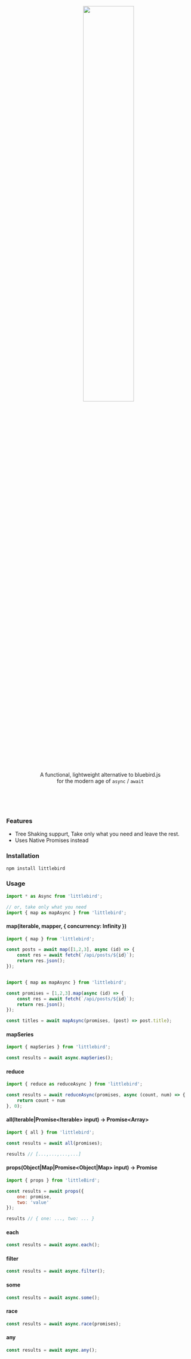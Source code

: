 <br><br>

<div align="center">
<div>
  &nbsp;&nbsp;&nbsp;&nbsp;&nbsp;&nbsp;&nbsp;&nbsp;&nbsp;&nbsp;&nbsp;<img width="52%" src="http://oi63.tinypic.com/206iro8.jpg" />
</div>

<p>A functional, lightweight alternative to bluebird.js<br>for the modern age of <code>async</code> / <code>await</code> </p> 
</div>

<br><br><br>


### Features
* Tree Shaking suppurt, Take only what you need and leave the rest.
* Uses Native Promises instead




### Installation
```js
npm install littlebird
```

### Usage

```js
import * as Async from 'littlebird';

// or, take only what you need
import { map as mapAsync } from 'littlebird';
```


#### map(iterable, mapper, { concurrency: Infinity })

```js
import { map } from 'littlebird';

const posts = await map([1,2,3], async (id) => {
    const res = await fetch(`/api/posts/${id}`);
    return res.json();
});
```

```js

import { map as mapAsync } from 'littlebird';

const promises = [1,2,3].map(async (id) => {
    const res = await fetch(`/api/posts/${id}`);
    return res.json();
});

const titles = await mapAsync(promises, (post) => post.title);
```


#### mapSeries

```js
import { mapSeries } from 'littlebird';

const results = await async.mapSeries();
```

#### reduce

```js
import { reduce as reduceAsync } from 'littlebird';

const results = await reduceAsync(promises, async (count, num) => {
    return count + num
}, 0);
```

#### all(Iterable<any>|Promise<Iterable<any>> input) -> Promise<Array<any>>

```js
import { all } from 'littlebird';

const results = await all(promises);

results // [...,...,...,...]
```

#### props(Object|Map|Promise<Object|Map> input) -> Promise

```js
import { props } from 'littleBird';

const results = await props({
    one: promise,
    two: 'value'
});

results // { one: ..., two: ... }
```


#### each

```js
const results = await async.each();
```

#### filter

```js
const results = await async.filter();
```

#### some

```js
const results = await async.some();
```

#### race

```js
const results = await async.race(promises);
```

#### any

```js
const results = await async.any();
```
